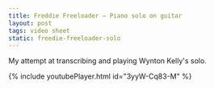 ```yaml
---
title: Freddie Freeloader — Piano solo on guitar
layout: post
tags: video sheet
static: freedie-freeloader-solo
---
```


My attempt at transcribing and playing Wynton Kelly's solo.

{% include youtubePlayer.html id="3yyW-Cq83-M" %}
